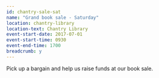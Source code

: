 ```yaml
---
id: chantry-sale-sat
name: "Grand book sale - Saturday"
location: chantry-library
location-text: Chantry Library
event-start-date: 2017-07-01
event-start-time: 0930
event-end-time: 1700
breadcrumb: y
---
```


Pick up a bargain and help us raise funds at our book sale.
